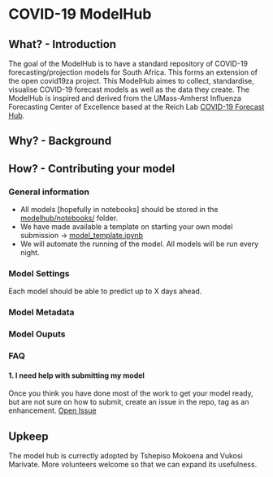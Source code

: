 # COVID-19 ModelHub

## What? - Introduction
The goal of the ModelHub is to have a standard repository of COVID-19 forecasting/projection models for South Africa. This forms an extension of the open covid19za project. This ModelHub aimes to collect, standardise, visualise COVID-19 forecast models as well as the data they create. The ModelHub is inspired and derived from the UMass-Amherst Influenza Forecasting Center of Excellence based at the Reich Lab [COVID-19 Forecast Hub](https://github.com/reichlab/covid19-forecast-hub).

## Why? - Background

## How? - Contributing your model

### General information
* All models [hopefully in notebooks] should be stored in the [modelhub/notebooks/](https://github.com/dsfsi/covid19za/tree/master/modelhub/notebooks) folder.
* We have made available a template on starting your own model submission -> [model_template.ipynb](https://github.com/dsfsi/covid19za/blob/master/modelhub/notebooks/model_template.ipynb)
* We will automate the running of the model. All models will be run every night. 

### Model Settings

Each model should be able to predict up to X days ahead. 

### Model Metadata

### Model Ouputs


### FAQ

#### 1. I need help with submitting my model
Once you think you have done most of the work to get your model ready, but are not sure on how to submit, create an issue in the repo, tag as an enhancement. [Open Issue](https://github.com/dsfsi/covid19za/issues)

## Upkeep

The model hub is currectly adopted by Tshepiso Mokoena and Vukosi Marivate. More volunteers welcome so that we can expand its usefulness.


